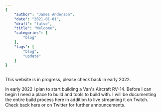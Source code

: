 ```yaml
---
{
	"author": "James Anderson",
	"date": "2021-01-01",
	"draft": "false",
	"title": "Welcome",
	"categories": [
		"blog"
	],
	"tags": [
		"blog",
		"update"
	]
}
---
```


This website is in progress, please check back in early 2022.

<!--more-->

In early 2022 I plan to start building a Van's Aircraft RV-14. Before I can
begin I need a place to build and tools to build with. I will be documenting the
entire build process here in addition to live streaming it on Twitch. Check back
here or on Twitter for further announcements.
